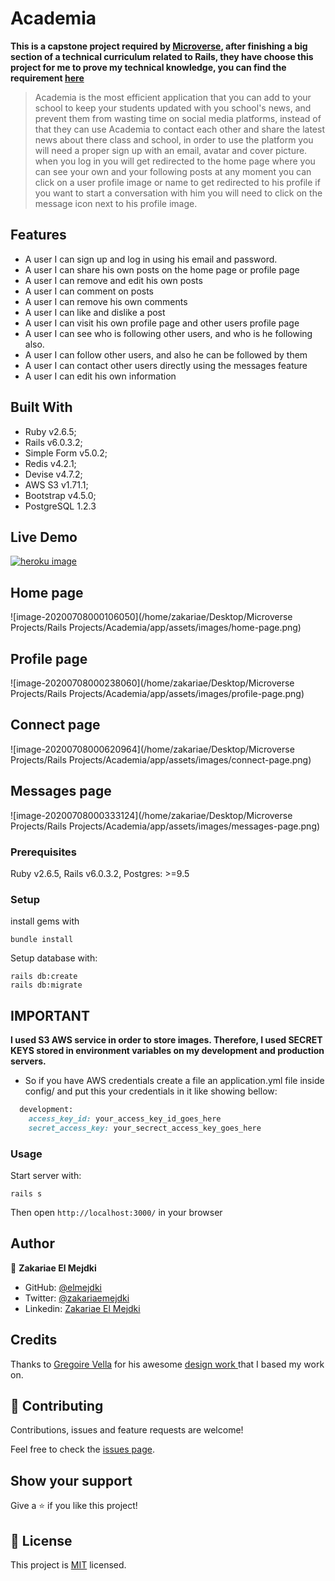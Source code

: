 # Academia

**This is a capstone project required by [Microverse](https://www.microverse.org/), after finishing a big section of a technical curriculum related to Rails, they have choose this project for me to prove my technical knowledge, you can find the requirement [here](https://www.notion.so/Twitter-redesign-f8a8d48453d54d1a949bb0ceab4c8718)**

> Academia is the most efficient application that you can add to your school to keep your students updated with you school's news, and prevent them from wasting time on social media platforms, instead of that they can use Academia to contact each other and share the latest news about there class and school, in order to use the platform you will need a proper sign up with an email, avatar and cover picture. when you log in you will get redirected to the home page where you can see your own and your following posts at any moment you can click on a user profile image or name to get redirected to his profile if you want to start a conversation with him you will need to click on the message icon next to his profile image.



## Features

- A user I can sign up and log in using his email and password.
- A user I can share his own posts on the home page or profile page
- A user I can remove and edit his own posts
- A user I can comment on posts
- A user I can remove his own comments
- A user I can like and dislike a post
- A user I can visit his own profile page and other users profile page
- A user I can see who is following other users, and who is he following also.
- A user I can follow other users, and also he can be followed by them
- A user I can contact other users directly using the messages feature
- A user I can edit his own information



## Built With

- Ruby v2.6.5;
- Rails v6.0.3.2;
- Simple Form v5.0.2;
- Redis v4.2.1;
- Devise v4.7.2;
- AWS S3 v1.71.1;
- Bootstrap v4.5.0;
- PostgreSQL 1.2.3



## Live Demo

[![heroku image](https://user-images.githubusercontent.com/34653764/84539874-2fa7b200-acec-11ea-845d-850aeebf2b27.png)](https://book-clone.herokuapp.com/)



## Home page

![image-20200708000106050](/home/zakariae/Desktop/Microverse Projects/Rails Projects/Academia/app/assets/images/home-page.png)



## Profile page

![image-20200708000238060](/home/zakariae/Desktop/Microverse Projects/Rails Projects/Academia/app/assets/images/profile-page.png)



## Connect page

![image-20200708000620964](/home/zakariae/Desktop/Microverse Projects/Rails Projects/Academia/app/assets/images/connect-page.png)



## Messages page

![image-20200708000333124](/home/zakariae/Desktop/Microverse Projects/Rails Projects/Academia/app/assets/images/messages-page.png)



### Prerequisites

Ruby v2.6.5, Rails v6.0.3.2, Postgres: >=9.5

### Setup

install gems with

```
bundle install
```

Setup database with:

```
rails db:create
rails db:migrate
```



## IMPORTANT

**I used S3 AWS service in order to store images. Therefore, I used SECRET KEYS stored in environment variables on my development and production servers.**

- So if you have AWS credentials create a file an application.yml file inside config/ and put this your credentials in it like showing bellow:

```ruby
  development:
    access_key_id: your_access_key_id_goes_here
    secret_access_key: your_secrect_access_key_goes_here
```

### Usage

Start server with:

```
rails s
```

Then open `http://localhost:3000/` in your browser

## Author

👤 **Zakariae El Mejdki**

- GitHub: [@elmejdki](https://github.com/elmejdki)
- Twitter: [@zakariaemejdki](https://twitter.com/zakariaemejdki)
- Linkedin: [Zakariae El Mejdki](https://www.linkedin.com/in/zakariaeelmejdki/)

## Credits

Thanks to [Gregoire Vella](https://www.behance.net/gregoirevella) for his awesome [design work ](https://www.behance.net/gallery/14286087/Twitter-Redesign-of-UI-details) that I based my work on.

## 🤝 Contributing

Contributions, issues and feature requests are welcome!

Feel free to check the [issues page](issues/).

## Show your support

Give a ⭐️ if you like this project!

## 📝 License

This project is [MIT](lic.url) licensed.
